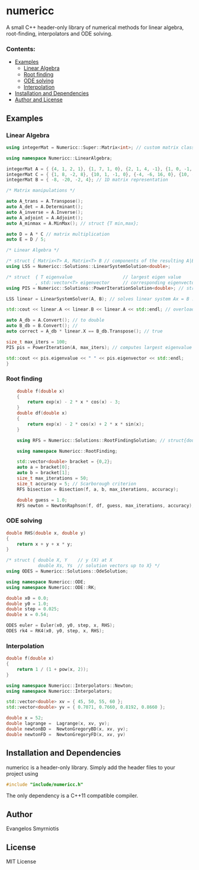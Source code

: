 # numericc

A small C++ header-only library of numerical methods for linear algebra, root-finding, interpolators and ODE solving.

### Contents:
* [Examples](#examples)
    * [Linear Algebra](#linear-algebra)
    * [Root finding](#root-finding)
    * [ODE solving](#ode-solving)
    * [Interpolation](#interpolation)
* [Installation and Dependencies](#installation-and-dependencies)
* [Author and License](#author)

## Examples

### Linear Algebra

```cpp
using integerMat = Numericc::Super::Matrix<int>; // custom matrix class

using namespace Numericc::LinearAlgebra;

integerMat A = { {4, 1, 2, 1}, {1, 7, 1, 0}, {2, 1, 4, -1}, {1, 0, -1, 3} };
integerMat C = { {1, 8, -2, 8}, {10, 1, -1, 0}, {-4, -6, 16, 0}, {10, -9, -7, 1} };
integerMat B = { -8, -20, -2, 4}; // 1D matrix representation

/* Matrix manipulations */

auto A_trans = A.Transpose();
auto A_det = A.Determinant();
auto A_inverse = A.Inverse();
auto A_adjoint = A.Adjoint();
auto A_minmax = A.MinMax(); // struct {T min,max};

auto D = A * C // matrix multiplication
auto E = D / 5;

/* Linear Algebra */

/* struct { Matrix<T> A, Matrix<T> B // components of the resulting A|B triangular augmented matrix.                                                                             , Matrix<T> X              // solution to Ax = B } */
using LSS = Numericc::Solutions::LinearSystemSolution<double>;

/* struct  { T eigenvalue                   // largest eigen value
           , std::vector<T> eigenvector     // corresponding eigenvector } */                                                                      
using PIS = Numericc::Solutions::PowerIterationSolution<double>; // struct

LSS linear = LinearSystemSolver(A, B); // solves linear system Ax = B .

std::cout << linear.A << linear.B << linear.A << std::endl; // overloaded << for matrices .

auto A_db = A.Convert(); // to double
auto B_db = B.Convert(); //
auto correct = A_db * linear.X == B_db.Transpose(); // true

size_t max_iters = 100;
PIS pis = PowerIteration(A, max_iters); // computes largest eigenvalue of matrix and corresponding eigenvector.

std::cout << pis.eigenvalue << " " << pis.eigenvector << std::endl;
}
```
### Root finding

```cpp
    double f(double x)
    {
        return exp(x) - 2 * x * cos(x) - 3;
    }
    double df(double x)
    {
        return exp(x) - 2 * cos(x) + 2 * x * sin(x);
    }

    using RFS = Numericc::Solutions::RootFindingSolution; // struct{double root, size_t iterations}

    using namespace Numericc::RootFinding;

    std::vector<double> bracket = {0,2};
    auto a = bracket[0];
    auto b = bracket[1];
    size_t max_iterations = 50;
    size_t accuracy = 5; // Scarborough criterion
    RFS bisection = Bisection(f, a, b, max_iterations, accuracy);

    double guess = 1.0;
    RFS newton = NewtonRaphson(f, df, guess, max_iterations, accuracy);
```

### ODE solving

```cpp
double RHS(double x, double y)
{
    return x + y + x * y;
}

/* struct { double X, Y    // y (X) at X
            double Xs, Ys  // solution vectors up to X} */
using ODES = Numericc::Solutions::OdeSolution;

using namespace Numericc::ODE;
using namespace Numericc::ODE::RK;

double x0 = 0.0;
double y0 = 1.0;
double step = 0.025;
double x = 0.54;

ODES euler = Euler(x0, y0, step, x, RHS);
ODES rk4 = RK4(x0, y0, step, x, RHS);
```

### Interpolation

```cpp
double f(double x)
{
    return 1 / (1 + pow(x, 2));
}

using namespace Numericc::Interpolators::Newton;
using namespace Numericc::Interpolators;

std::vector<double> xv = { 45, 50, 55, 60 };
std::vector<double> yv = { 0.7071, 0.7660, 0.8192, 0.8660 };

double x = 52;
double lagrange =  Lagrange(x, xv, yv);
double newtonBD =  NewtonGregoryBD(x, xv, yv);
double newtonFD =  NewtonGregoryFD(x, xv, yv)
```

## Installation and Dependencies
numericc is a header-only library. Simply add the header files to your project using
```cpp
#include "include/numericc.h"
```
The only dependency is a C++11 compatible compiler.

## Author

Evangelos Smyrniotis

## License

MIT License
